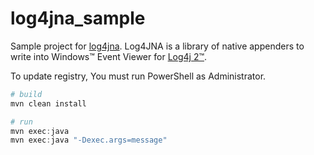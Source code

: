# log4jna_sample

Sample project for [log4jna](https://github.com/dblock/log4jna).
Log4JNA is a library of native appenders to write into Windows™ Event Viewer for [Log4j 2™](http://logging.apache.org/log4j/).

To update registry, You must run PowerShell as Administrator.

```powershell
# build
mvn clean install

# run
mvn exec:java
mvn exec:java "-Dexec.args=message"
```
